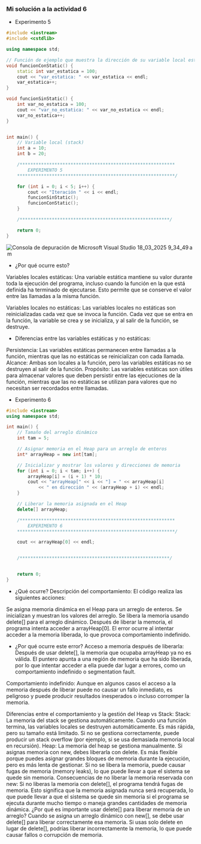 ### Mi solución a la actividad 6

- Experimento 5

``` c++
#include <iostream>
#include <cstdlib>

using namespace std;

// Función de ejemplo que muestra la dirección de su variable local estática
void funcionConStatic() {
    static int var_estatica = 100;
    cout << "var_estatica: " << var_estatica << endl;
    var_estatica++;
}

void funcionSinStatic() {
    int var_no_estatica = 100;
    cout << "var_no_estatica: " << var_no_estatica << endl;
    var_no_estatica++;
}


int main() {
    // Variable local (stack)
    int a = 10;
    int b = 20;

    /**********************************************************
        EXPERIMENTO 5
    ***********************************************************/

    for (int i = 0; i < 5; i++) {
        cout << "Iteración " << i << endl;
        funcionSinStatic();
        funcionConStatic();
    }

    /********************************************************/

    return 0;
}

```
![Consola de depuración de Microsoft Visual Studio 18_03_2025 9_34_49 a  m](https://github.com/user-attachments/assets/96973b32-6092-48a6-8280-a6cb5ef7542e)

- ¿Por qué ocurre esto?

Variables locales estáticas: Una variable estática mantiene su valor durante toda la ejecución del programa, incluso cuando la función en la que está definida ha terminado de ejecutarse. 
Esto permite que se conserve el valor entre las llamadas a la misma función.

Variables locales no estáticas: Las variables locales no estáticas son reinicializadas cada vez que se invoca la función. Cada vez que se entra en la función, la variable se crea y se inicializa, y 
al salir de la función, se destruye.

- Diferencias entre las variables estáticas y no estáticas:

Persistencia: Las variables estáticas permanecen entre llamadas a la función, mientras que las no estáticas se reinicializan con cada llamada.
Alcance: Ambas son locales a la función, pero las variables estáticas no se destruyen al salir de la función.
Propósito: Las variables estáticas son útiles para almacenar valores que deben persistir entre las ejecuciones de la función, 
mientras que las no estáticas se utilizan para valores que no necesitan ser recordados entre llamadas.

- Experimento 6

``` c++
#include <iostream>
using namespace std;

int main() {
    // Tamaño del arreglo dinámico
    int tam = 5;

    // Asignar memoria en el Heap para un arreglo de enteros
    int* arrayHeap = new int[tam];

    // Inicializar y mostrar los valores y direcciones de memoria
    for (int i = 0; i < tam; i++) {
        arrayHeap[i] = (i + 1) * 10;
        cout << "arrayHeap[" << i << "] = " << arrayHeap[i]
            << " en dirección " << (arrayHeap + i) << endl;
    }

    // Liberar la memoria asignada en el Heap
    delete[] arrayHeap;

    /**********************************************************
        EXPERIMENTO 6
    ***********************************************************/

    cout << arrayHeap[0] << endl;


    /********************************************************/


    return 0;
}

```
- ¿Qué ocurre?
Descripción del comportamiento: El código realiza las siguientes acciones:

Se asigna memoria dinámica en el Heap para un arreglo de enteros.
Se inicializan y muestran los valores del arreglo.
Se libera la memoria usando delete[] para el arreglo dinámico.
Después de liberar la memoria, el programa intenta acceder a arrayHeap[0].
El error ocurre al intentar acceder a la memoria liberada, lo que provoca comportamiento indefinido.

- ¿Por qué ocurre este error?
Acceso a memoria después de liberarla: Después de usar delete[], la memoria que ocupaba arrayHeap ya no es válida. El puntero apunta a una región de memoria que ha sido liberada, por lo que intentar acceder a ella puede dar lugar a errores, como un comportamiento indefinido o segmentation fault.

Comportamiento indefinido: Aunque en algunos casos el acceso a la memoria después de liberar puede no causar un fallo inmediato, es peligroso y puede producir resultados inesperados o incluso corromper la memoria.

Diferencias entre el comportamiento y la gestión del Heap vs Stack:
Stack:
La memoria del stack se gestiona automáticamente. Cuando una función termina, las variables locales se destruyen automáticamente.
Es más rápida, pero su tamaño está limitado.
Si no se gestiona correctamente, puede producir un stack overflow (por ejemplo, si se usa demasiada memoria local en recursión).
Heap:
La memoria del heap se gestiona manualmente. Si asignas memoria con new, debes liberarla con delete.
Es más flexible porque puedes asignar grandes bloques de memoria durante la ejecución, pero es más lenta de gestionar.
Si no se libera la memoria, puede causar fugas de memoria (memory leaks), lo que puede llevar a que el sistema se quede sin memoria.
Consecuencias de no liberar la memoria reservada con new:
Si no liberas la memoria con delete[], el programa tendrá fugas de memoria. Esto significa que la memoria asignada nunca será recuperada, lo que puede llevar a que el sistema se quede sin memoria si el programa se ejecuta durante mucho tiempo o maneja grandes cantidades de memoria dinámica.
¿Por qué es importante usar delete[] para liberar memoria de un arreglo?
Cuando se asigna un arreglo dinámico con new[], se debe usar delete[] para liberar correctamente esa memoria. Si usas solo delete en lugar de delete[], podrías liberar incorrectamente la memoria, lo que puede causar fallos o corrupción de memoria.

